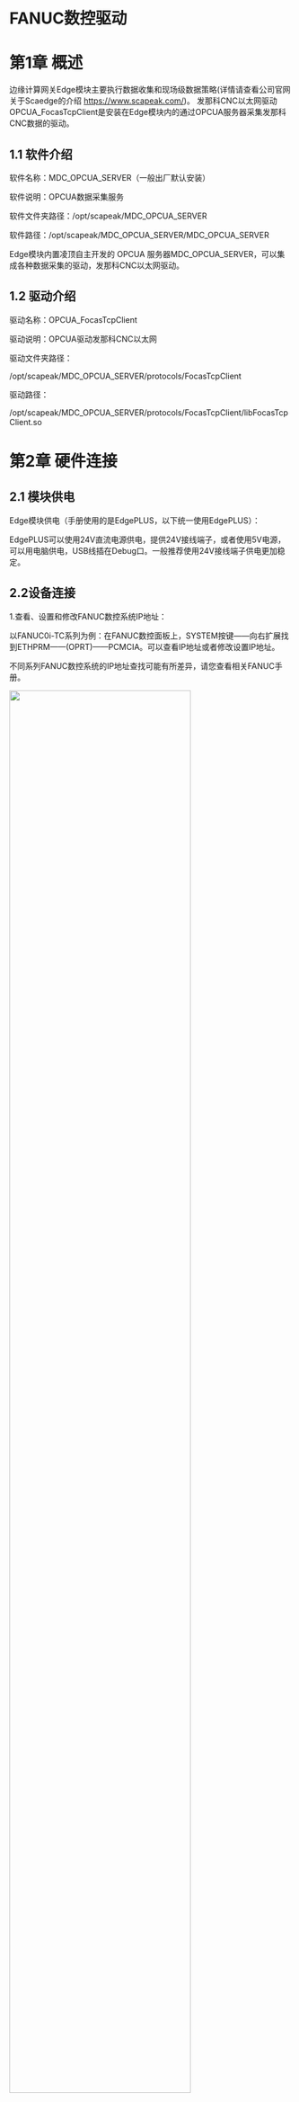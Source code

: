 FANUC数控驱动
==========
第1章 概述
==========

边缘计算网关Edge模块主要执行数据收集和现场级数据策略(详情请查看公司官网关于Scaedge的介绍 https://www.scapeak.com/)。
发那科CNC以太网驱动OPCUA\_FocasTcpClient是安装在Edge模块内的通过OPCUA服务器采集发那科CNC数据的驱动。

1.1 软件介绍
------------

软件名称：MDC\_OPCUA\_SERVER（一般出厂默认安装）

软件说明：OPCUA数据采集服务

软件文件夹路径：/opt/scapeak/MDC\_OPCUA\_SERVER

软件路径：/opt/scapeak/MDC\_OPCUA\_SERVER/MDC\_OPCUA\_SERVER

Edge模块内置凌顶自主开发的 OPCUA
服务器MDC\_OPCUA\_SERVER，可以集成各种数据采集的驱动，发那科CNC以太网驱动。

1.2 驱动介绍
------------

驱动名称：OPCUA\_FocasTcpClient

驱动说明：OPCUA驱动发那科CNC以太网

驱动文件夹路径：

/opt/scapeak/MDC\_OPCUA\_SERVER/protocols/FocasTcpClient

驱动路径：

/opt/scapeak/MDC\_OPCUA\_SERVER/protocols/FocasTcpClient/libFocasTcpClient.so

第2章 硬件连接
==============

2.1 模块供电
------------

Edge模块供电（手册使用的是EdgePLUS，以下统一使用EdgePLUS）：

EdgePLUS可以使用24V直流电源供电，提供24V接线端子，或者使用5V电源，可以用电脑供电，USB线插在Debug口。一般推荐使用24V接线端子供电更加稳定。

2.2设备连接
-----------

1.查看、设置和修改FANUC数控系统IP地址：

以FANUC0i-TC系列为例：在FANUC数控面板上，SYSTEM按键——向右扩展找到ETHPRM——(OPRT)——PCMCIA。可以查看IP地址或者修改设置IP地址。

不同系列FANUC数控系统的IP地址查找可能有所差异，请您查看相关FANUC手册。

<img src="https://lingdingstorage.blob.core.chinacloudapi.cn/helppic/fanuc/image4.jpeg" width="80%"/>



2.若FANUC数控系统有网口，使用以太网直接连接，如果没有网口则需要购买PCMCIA卡转成以太网：

一般用到FANUC数控系统、EdgePLUS、计算机和网线、PCMCIA卡。EdgePLUS有两个网口。例如：按照图示连接硬件。

<img src="https://lingdingstorage.blob.core.chinacloudapi.cn/helppic/fanuc/image5.png" width="80%"/>



其中，Edge有两个网口，分别为Eth0和Eth1，这两个网口的可由用户设置IP地址，但是不能设置为同一网段。如果如图所示连接，则FANUC数控需要和Eth1在同一网段；计算机需要和Eth0在同一网段。

例如：根据FANUC数控的IP地址和计算机IP地址修改Edge的网口配置，包括IP地址、默认网关和子网掩码。

> <img src="https://lingdingstorage.blob.core.chinacloudapi.cn/helppic/fanuc/image6.png" width="40%"/>

> 
> <img src="https://lingdingstorage.blob.core.chinacloudapi.cn/helppic/fanuc/image7.png" width="80%"/>

> 

3.使用交换机连接

如果您用交换机连接硬件，Edge只使用一个网口例如：Eth1,可以如下图所示进行连接。IP地址配置如下：

<img src="https://lingdingstorage.blob.core.chinacloudapi.cn/helppic/fanuc/image8.png" width="80%"/>



第3章 EdgePLUS配置
==================

3.1 EdgePLUS的IP地址配置
------------------------

1.打开EdgePlant配置软件，在计算机网口的IP地址下搜索Edge模块。

> <img src="https://lingdingstorage.blob.core.chinacloudapi.cn/helppic/fanuc/image9.png" width="60%"/>
}
>
> <img src="https://lingdingstorage.blob.core.chinacloudapi.cn/helppic/fanuc/image10.png" width="80%"/>

> 

2.修改IP地址

> 如果您需要修改IP地址，可以按照您的需求修改IP地址，可参考硬件连接。修改完成先点击下载按钮再点击重启按钮。重启完成的标志是SYS灯重新常亮。
>
> 注意：您还可以选择硬件断电重启，即给EdgePLUS断电重启。
>
> <img src="https://lingdingstorage.blob.core.chinacloudapi.cn/helppic/fanuc/image11.png" width="40%"/>

> 

3.2 EdgePLUS配置变量
--------------------

1.选择应用软件——数据采集，Project\_Default右击新建一个组别。

> <img src="https://lingdingstorage.blob.core.chinacloudapi.cn/helppic/fanuc/image12.png" width="80%"/>
}

2.组别名称：可以自定义修改。

组别启用：是，表示运行MDC\_OPCUA\_SERVER时，该组别变量有效。如果选择否，则表示该组别无效，所有变量均不读取。

如果配置文件中有组别不想使用，您可以右击该组别，选择删除，也可以组别启用选择否。

<img src="https://lingdingstorage.blob.core.chinacloudapi.cn/helppic/fanuc/image13.png" width="80%"/>



3.新建连接，右击该组别（FANUC），新建一个连接

> <img src="https://lingdingstorage.blob.core.chinacloudapi.cn/helppic/fanuc/image14.png" width="80%"/>

> 

4.选择连接驱动FANUC-CNC.TCP客户端。

> 按照如下配置驱动参数：
>
> 1)连接名称：可自定义修改；
>
> 2)连接启用：是（表示采集该连接配置的变量），否（表示不采集该连接的变量）；
>
> 3)驱动协议：发那科CNC以太网驱动；
>
> 4)驱动接口：Ethernet；
>
> 5)IP地址：发那科CNC的IP地址，可修改；
>
> 6)机床路径：8193；
>
> 7)通讯超时（毫秒）：设备连接超时，如果EdgePLUS与设备（FANUC数控）没有连接上，那么间隔多少毫秒重新尝试连接；
>
> 8)通讯间隔（毫秒）：所有变量读取一遍后的延时时间，设置为0就是最快速度读取。
>
> 9)勾选添加内部驱动就是添加设备（FANUC数控）是否在线和变量更新时间两个标签。
>
> <img src="https://lingdingstorage.blob.core.chinacloudapi.cn/helppic/fanuc/image15.png" width="80%"/>

> 
>
> <img src="https://lingdingstorage.blob.core.chinacloudapi.cn/helppic/fanuc/image16.png" width="80%"/>

> 

5.新建标签：右击该连接，新建一个标签。您要采集每个变量都用一个标签来表示。

> <img src="https://lingdingstorage.blob.core.chinacloudapi.cn/helppic/fanuc/image17.png" width="80%"/>

> 
>
> (1)根据要采集的变量的地址，分为主区域和子区域。
>
> (2)主区域包括：控制轴/主轴相关数据；程序相关数据；文件相关数据；刀具寿命管理数据；PMC可编程控制器数据区；系统相关数据。
>
> <img src="https://lingdingstorage.blob.core.chinacloudapi.cn/helppic/fanuc/image18.png" width="40%"/>

> 
>
> (3)每一个主区域包含相应子区域：
>
> 1)控制轴/主轴相关数据
>
> <img src="https://lingdingstorage.blob.core.chinacloudapi.cn/helppic/fanuc/image19.png" width="60%"/>

> 
>
> 2)程序相关数据
>
> <img src="https://lingdingstorage.blob.core.chinacloudapi.cn/helppic/fanuc/image20.png" width="60%"/>

> 
>
> 3)文件相关数据
>
> <img src="https://lingdingstorage.blob.core.chinacloudapi.cn/helppic/fanuc/image21.png" width="60%"/>

> 
>
> 4)刀具寿命管理数据
>
> <img src="https://lingdingstorage.blob.core.chinacloudapi.cn/helppic/fanuc/image22.png" width="60%"/>

> 
>
> 5)PMC可编程控制器数据区
>
> <img src="https://lingdingstorage.blob.core.chinacloudapi.cn/helppic/fanuc/image23.png" width="60%"/>

> 
>
> 6)系统相关数据
>
> <img src="https://lingdingstorage.blob.core.chinacloudapi.cn/helppic/fanuc/image24.png" width="60%"/>

> 
>
> (4)标签属性。
>
> 标签属性由每个区域决定，其中值可写和数据类型是每个标签都存在的属性。
>
> 1)值可写表示该变量能读能写，值可写属性可修改为是，其余变量区域默认为否，并且不可修改（灰色不可修改）。对于发那科CNC来说，目前只有PMC可编程控制器数据区和文件相关参数的轴相关参数可读可写。
>
> <img src="https://lingdingstorage.blob.core.chinacloudapi.cn/helppic/fanuc/image25.png" width="60%"/>

> 
> <img src="https://lingdingstorage.blob.core.chinacloudapi.cn/helppic/fanuc/image26.png" width="60%"/>

> 
>
> 2)数据类型：大部分数据区域的数据类型都是固定的，取决于该变量本身，不可修改（灰色不可修改）。只有少部分区域的数据可以选择变量类型。包括：文件相关数据的轴相关参数值；文件相关数据的轴相关设定值；PMC可编程控制器数据区；系统相关数据的轴相关诊断号（可选择8/16/32位整数或者32位浮点数）。
>
> <img src="https://lingdingstorage.blob.core.chinacloudapi.cn/helppic/fanuc/image27.png" width="60%"/>

> 
> <img src="https://lingdingstorage.blob.core.chinacloudapi.cn/helppic/fanuc/image28.png" width="60%"/>

> 
>
> <img src="https://lingdingstorage.blob.core.chinacloudapi.cn/helppic/fanuc/image29.png" width="60%"/>

> 
> <img src="https://lingdingstorage.blob.core.chinacloudapi.cn/helppic/fanuc/image30.png" width="60%"/>

> 
>
> 对于PMC可编程控制器数据区如果指定位号，请选择数据类型为位值。
>
> <img src="https://lingdingstorage.blob.core.chinacloudapi.cn/helppic/fanuc/image31.png" width="60%"/>

> 
>
> 3)其他属性：其他属性取决于区域自身，常见属性包括轴号，刀具号等。可根据所选择的区域配置。
>
> (5)第一个标签建立成功
>
> <img src="https://lingdingstorage.blob.core.chinacloudapi.cn/helppic/fanuc/image32.png" width="80%"/>

> 
>
> 具体变量配置还可以参照我公司提供的配置表。
>
> <img src="https://lingdingstorage.blob.core.chinacloudapi.cn/helppic/fanuc/image33.png" width="80%"/>

> 

6.测试过程中，为发那科CNC配置了如下变量。

> <img src="https://lingdingstorage.blob.core.chinacloudapi.cn/helppic/fanuc/image34.png" width="60%"/>

> 
> <img src="https://lingdingstorage.blob.core.chinacloudapi.cn/helppic/fanuc/image35.png" width="60%"/>

> 
>
> <img src="https://lingdingstorage.blob.core.chinacloudapi.cn/helppic/fanuc/image36.png" width="60%"/>

> 
> <img src="https://lingdingstorage.blob.core.chinacloudapi.cn/helppic/fanuc/image37.png" width="60%"/>

> 
>
> <img src="https://lingdingstorage.blob.core.chinacloudapi.cn/helppic/fanuc/image38.png" width="60%"/>

> 
> <img src="https://lingdingstorage.blob.core.chinacloudapi.cn/helppic/fanuc/image39.png" width="60%"/>

> 
>
> <img src="https://lingdingstorage.blob.core.chinacloudapi.cn/helppic/fanuc/image40.png" width="60%"/>

> 
> <img src="https://lingdingstorage.blob.core.chinacloudapi.cn/helppic/fanuc/image41.png" width="60%"/>

> 

3.3下载配置到EdgePLUS中
-----------------------

1.在项目——下载配置模块。

<img src="https://lingdingstorage.blob.core.chinacloudapi.cn/helppic/fanuc/image42.png" width="80%"/>



<img src="https://lingdingstorage.blob.core.chinacloudapi.cn/helppic/fanuc/image43.png" width="80%"/>



2.提示完成。

<img src="https://lingdingstorage.blob.core.chinacloudapi.cn/helppic/fanuc/image44.png" width="80%"/>



3.4 启动MDC\_OPCUA\_SERVER
--------------------------

1.系统设置——系统——系统信息——进程列表。

> 如果您看到有/opt/scapeak/MDC\_OPCUA\_SERVER/MDC\_OPCUA\_SERVER进程，您可以双击重启该进程。

修改配置变量之后也需要重启进程。

<img src="https://lingdingstorage.blob.core.chinacloudapi.cn/helppic/fanuc/image45.png" width="80%"/>



<img src="https://lingdingstorage.blob.core.chinacloudapi.cn/helppic/fanuc/image46.png" width="80%"/>



> 如果您在进程列表中没有看到MDC\_OPCUA\_SERVER的进程，您需要将MDC\_OPCUA\_SERVER加入开机启动中。
>
> 选中该软件右击——添加开机启动。
>
> <img src="https://lingdingstorage.blob.core.chinacloudapi.cn/helppic/fanuc/image47.png" width="80%"/>
}
>
> 配置完成，点击下载配置，就可以将MDC\_OPCUA\_SERVER设置为开机启动。
>
> <img src="https://lingdingstorage.blob.core.chinacloudapi.cn/helppic/fanuc/image48.png" width="80%"/>

> 
>
> 2.然后重启EdgePLUS，您可以选择断电重启，也可以通过EdgePlant软件选择模块重启，如果重启成功，EdgePLUS的指示灯POW和SYS常亮。
>
> <img src="https://lingdingstorage.blob.core.chinacloudapi.cn/helppic/fanuc/image49.png" width="40%"/>

> 
> <img src="https://lingdingstorage.blob.core.chinacloudapi.cn/helppic/fanuc/image50.jpeg" width="40%"/>

> 
>
> 3.重新搜索模块，您可以在系统设置——系统信息——进程列表看到MDC\_OPCUA\_SERVER的进程。
>
> <img src="https://lingdingstorage.blob.core.chinacloudapi.cn/helppic/fanuc/image51.png" width="80%"/>
}

3.5 OPCUA客户端展示
-------------------

1.读取：在应用软件——数据采集——客户端测试，软件会自动获取服务器地址。

> 1)点击连接，可以搜索到该FANUC数控，点击FANUC，可以看到配置的变量的数据。
>
> 2)点击订阅，数据会实时刷新。

<img src="https://lingdingstorage.blob.core.chinacloudapi.cn/helppic/fanuc/image52.png" width="80%"/>



<img src="https://lingdingstorage.blob.core.chinacloudapi.cn/helppic/fanuc/image53.png" width="80%"/>



2.写入：配置变量选择写值使能为是的变量可以写入。例如变量：C0无符号8位整数，值可写:是

> <img src="https://lingdingstorage.blob.core.chinacloudapi.cn/helppic/fanuc/image54.png" width="40%"/>

> 
>
> 1)您可以用客户端测试写入，或者您开发的OPCUA客户端软件进行写值。示例：将9值改为8。
>
> 2)修改方法：直接双击该标签值，写入新值
>
> <img src="https://lingdingstorage.blob.core.chinacloudapi.cn/helppic/fanuc/image55.png" width="80%"/>

> 
>
> <img src="https://lingdingstorage.blob.core.chinacloudapi.cn/helppic/fanuc/image56.png" width="80%"/>

> 

第4章 变量介绍
==============

4.1 变量区域说明
----------------

请查看我公司提供的FANUC数据整理表。有相关主区域、子区域和变量类型的介绍。

<img src="https://lingdingstorage.blob.core.chinacloudapi.cn/helppic/fanuc/image57.png" width="80%"/>



4.2 常见PMC变量说明
-------------------

<img src="https://lingdingstorage.blob.core.chinacloudapi.cn/helppic/fanuc/image58.png" width="80%"/>



4.3 常见参数说明
----------------

> 注意：不同类型FANUC数控的参数可能有所差别，有些参数可能部分机床类型没有，请查看具体型号FANUC数控的参数。

<img src="https://lingdingstorage.blob.core.chinacloudapi.cn/helppic/fanuc/image59.png" width="80%"/>
}

<img src="https://lingdingstorage.blob.core.chinacloudapi.cn/helppic/fanuc/image60.png" width="80%"/>



如您需要帮助请联系无锡凌顶科技有限公司，IIOT物联网部门。咨询电话：400-8544-418、0510-85915898。邮箱：<public@scapeak.com>。官网：<https://www.scapeak.com/>
